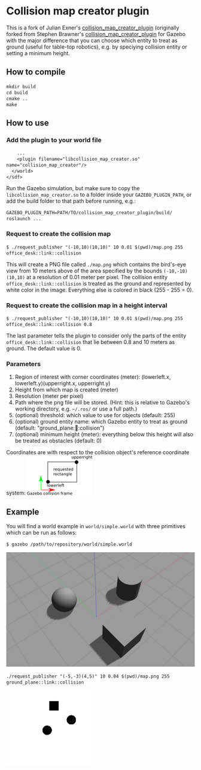 # Collision map creator plugin

This is a fork of Julian Exner's [collision\_map\_creator\_plugin](https://bitbucket.org/jexner/collision_map_creator_plugin/overview) (originally forked from Stephen Brawner's [collision\_map\_creator\_plugin](https://bitbucket.org/brawner/collision_map_creator_plugin) for Gazebo with the major difference that you can choose which entity to treat as ground (useful for table-top robotics), e.g. by speciying collision entity or setting a minimum height.

## How to compile

```
mkdir build
cd build
cmake ..
make
```

## How to use

### Add the plugin to your world file

```
    ...
    <plugin filename="libcollision_map_creator.so" name="collision_map_creator"/>
  </world>
</sdf>
```

Run the Gazebo simulation, but make sure to copy the `libcollision_map_creator.so` to a folder inside your `GAZEBO_PLUGIN_PATH`, or add the build folder to that path before running, e.g.:

```
GAZEBO_PLUGIN_PATH=PATH/TO/collision_map_creator_plugin/build/ roslaunch ...
```

### Request to create the collision map

```
$ ./request_publisher "(-10,10)(10,10)" 10 0.01 $(pwd)/map.png 255 office_desk::link::collision
```
This will create a PNG file called `./map.png` which contains the bird's-eye view from 10 meters above of the area specified by the bounds `(-10,-10)(10,10)` at a resolution of 0.01 meter per pixel. The collision entity `office_desk::link::collision` is treated as the ground and represented by white color in the image. Everything else is colored in black (255 - 255 = 0).

### Request to create the collision map in a height interval

```
$ ./request_publisher "(-10,10)(10,10)" 10 0.01 $(pwd)/map.png 255 office_desk::link::collision 0.8
```
The last parameter tells the plugin to consider only the parts of the entity `office_desk::link::collision` that lie between 0.8 and 10 meters as ground. The default value is 0.

### Parameters

1. Region of interest with corner coordinates (meter): (lowerleft.x, lowerleft.y)(upperright.x, upperright.y)
2. Height from which map is created (meter)
3. Resolution (meter per pixel)
4. Path where the png file will be stored. (Hint: this is relative to Gazebo's working directory, e.g. `~/.ros/` or use a full path.)
5. (optional) threshold: which value to use for objects (default: 255)
6. (optional) ground entity name: which Gazebo entity to treat as ground (default: "ground_plane::link::collision")
7. (optional) minimum height (meter): everything below this height will also be treated as obstacles (default: 0)

Coordinates are with respect to the collision object's reference coordinate system:
![sketch](images/sketch.png)

## Example

You will find a world example in `world/simple.world` with three primitives which can be run as follows:
```
$ gazebo /path/to/repository/world/simple.world
```
![simple.world](images/simple.png)

```
./request_publisher "(-5,-3)(4,5)" 10 0.04 $(pwd)/map.png 255 ground_plane::link::collision
```
![map_flipped](images/map_flip.png)
